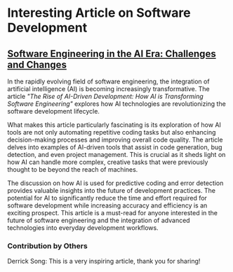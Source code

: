 # Interesting Article on Software Development

## [Software Engineering in the AI ​​Era: Challenges and Changes](https://blog.csdn.net/weixin_41438250/article/details/140283285)

In the rapidly evolving field of software engineering, the integration of artificial intelligence (AI) is becoming increasingly transformative. The article *"The Rise of AI-Driven Development: How AI is Transforming Software Engineering"* explores how AI technologies are revolutionizing the software development lifecycle. 

What makes this article particularly fascinating is its exploration of how AI tools are not only automating repetitive coding tasks but also enhancing decision-making processes and improving overall code quality. The article delves into examples of AI-driven tools that assist in code generation, bug detection, and even project management. This is crucial as it sheds light on how AI can handle more complex, creative tasks that were previously thought to be beyond the reach of machines.

The discussion on how AI is used for predictive coding and error detection provides valuable insights into the future of development practices. The potential for AI to significantly reduce the time and effort required for software development while increasing accuracy and efficiency is an exciting prospect. This article is a must-read for anyone interested in the future of software engineering and the integration of advanced technologies into everyday development workflows.

### Contribution by Others
Derrick Song: This is a very inspiring article, thank you for sharing!